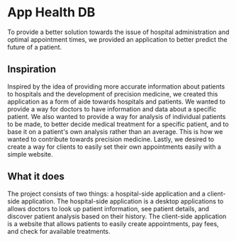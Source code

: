 # App Health DB

To provide a better solution towards the issue of hospital administration
and optimal appointment times, we provided an application to better predict
the future of a patient.

## Inspiration

Inspired by the idea of providing more accurate information about patients 
to hospitals and the development of precision medicine, we created this 
application as a form of aide towards hospitals and patients. We wanted 
to provide a way for doctors to have information and data about a specific 
patient. We also wanted to provide a way for analysis of individual patients 
to be made, to better decide medical treatment for a specific patient, and 
to base it on a patient's own analysis rather than an average. This is how 
we wanted to contribute towards precision medicine. Lastly, we desired to 
create a way for clients to easily set their own appointments easily with 
a simple website.

## What it does

The project consists of two things: a hospital-side application and a 
client-side application. The hospital-side application is a desktop 
applications to allows doctors to look up patient information, see 
patient details, and discover patient analysis based on their history. 
The client-side application is a website that allows patients to easily 
create appointments, pay fees, and check for available treatments.
